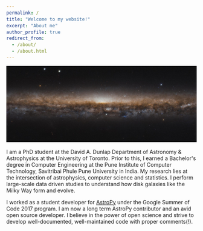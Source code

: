 ```yaml
---
permalink: /
title: "Welcome to my website!"
excerpt: "About me"
author_profile: true
redirect_from: 
  - /about/
  - /about.html
---
```


![Galaxy known as NGC 5907 as imaged by the NASA/ESA Hubble Space Telescope. Credit: ESA/Hubble & NASA, R. de Jong Acknowledgement: Judy Schmidt (Geckzilla)](/images/galaxy.jpg)

I am a PhD student at the David A. Dunlap Department of Astronomy & Astrophysics at the University of Toronto. Prior to this, I earned a Bachelor's degree in Computer Engineering at the Pune Institute of Computer Technology, Savitribai Phule Pune University in India. My research lies at the intersection of astrophysics, computer science and statistics. I perform large-scale data driven studies to understand how disk galaxies like the Milky Way form and evolve.

I worked as a student developer for [AstroPy](https://www.astropy.org/) under the Google Summer of Code 2017 program. I am now a long term AstroPy contributor and an avid open source developer. I believe in the power of open science and strive to develop well-documented, well-maintained code with proper comments(!). 
